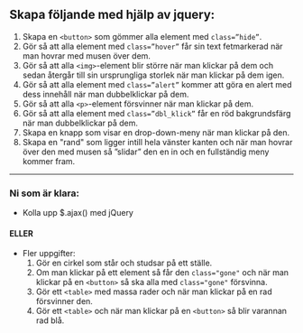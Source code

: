 ## Skapa följande med hjälp av jquery:

1. Skapa en ```<button>``` som gömmer alla element med ```class=”hide”```.
2. Gör så att alla element med ```class=”hover”```  får sin text fetmarkerad när man hovrar med musen över dem.
3. Gör så att alla ```<img>```-element blir större när man klickar på dem och sedan återgår till sin ursprungliga storlek när man klickar på dem igen.
4. Gör så att alla element med ```class=”alert”``` kommer att göra en alert med dess innehåll när man dubbelklickar på dem.
5. Gör så att alla ```<p>```-element försvinner när man klickar på dem.
6. Gör så att alla element med ```class=”dbl_klick”``` får en röd bakgrundsfärg när man dubbelklickar på dem.
7. Skapa en knapp som visar en drop-down-meny när man klickar på den.
8. Skapa en "rand" som ligger intill hela vänster kanten och när man hovrar över den med musen så ”slidar” den en in och en fullständig meny kommer fram.
<hr>

### Ni som är klara: 

* Kolla upp \$.ajax() med jQuery
#### ELLER
* Fler uppgifter:
  1. Gör en cirkel som står och studsar på ett ställe.
  2. Om man klickar på ett element så får den ```class="gone"``` och när man klickar på en ```<button>``` så ska alla med ```class="gone"``` försvinna.
  3. Gör ett ```<table>``` med massa rader och när man klickar på en rad försvinner den.
  4. Gör ett ```<table>``` och när man klickar på en ```<button>``` så blir varannan rad blå.
